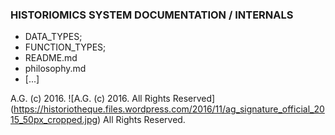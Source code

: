 ### HISTORIOMICS SYSTEM DOCUMENTATION / INTERNALS
* DATA_TYPES;
* FUNCTION_TYPES;
* README.md
* philosophy.md
* [...]

A.G. (c) 2016. ![A.G. (c) 2016. All Rights Reserved]
(https://historiotheque.files.wordpress.com/2016/11/ag_signature_official_2015_50px_cropped.jpg) All Rights Reserved.
